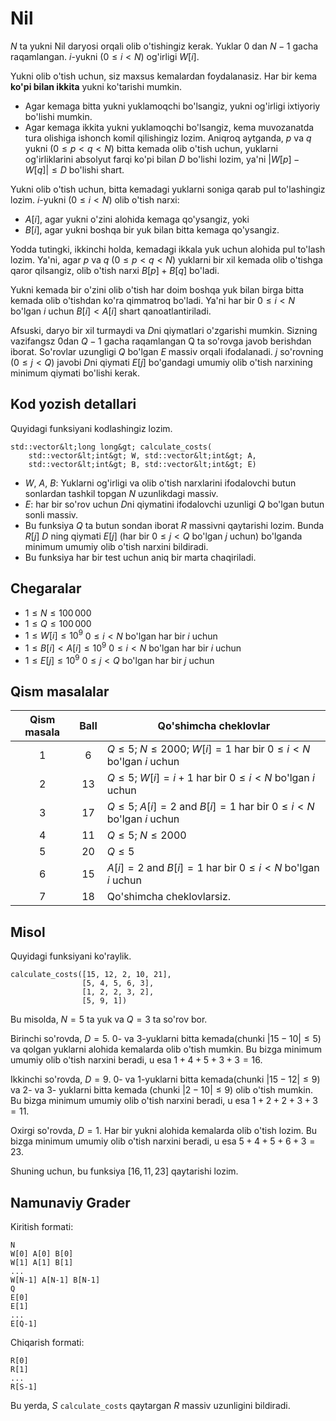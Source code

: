 # Nil

$N$ ta yukni Nil daryosi orqali olib o'tishingiz kerak.
Yuklar $0$ dan $N-1$ gacha raqamlangan.
$i$-yukni ($0 \leq i < N$) og'irligi $W[i]$.

Yukni olib o'tish uchun, siz maxsus kemalardan foydalanasiz.
Har bir kema **ko'pi bilan ikkita** yukni ko'tarishi mumkin.

* Agar kemaga bitta yukni yuklamoqchi bo'lsangiz, yukni og'irligi ixtiyoriy bo'lishi mumkin.
* Agar kemaga ikkita yukni yuklamoqchi bo'lsangiz, kema muvozanatda tura olishiga ishonch komil qilishingiz lozim. Aniqroq aytganda, $p$ va $q$ yukni ($0 \leq p < q < N$) bitta kemada olib o'tish uchun, yuklarni og'irliklarini absolyut farqi ko'pi bilan $D$ bo'lishi lozim, ya'ni $|W[p] - W[q]| \leq D$ bo'lishi shart.

Yukni olib o'tish uchun, bitta kemadagi yuklarni soniga qarab pul to'lashingiz lozim. $i$-yukni ($0 \leq i < N$) olib o'tish narxi:

* $A[i]$, agar yukni o'zini alohida kemaga qo'ysangiz, yoki
* $B[i]$, agar yukni boshqa bir yuk bilan bitta kemaga qo'ysangiz.

Yodda tutingki, ikkinchi holda, kemadagi ikkala yuk uchun alohida pul to'lash lozim. Ya'ni, agar $p$ va $q$ ($0 \leq p < q < N$) yuklarni bir xil kemada olib o'tishga qaror qilsangiz, olib o'tish narxi $B[p] + B[q]$ bo'ladi.

Yukni kemada bir o'zini olib o'tish har doim boshqa yuk bilan birga bitta kemada olib o'tishdan ko'ra qimmatroq bo'ladi. Ya'ni har bir $0 \leq i < N$ bo'lgan $i$ uchun $B[i] < A[i]$ shart qanoatlantiriladi.

Afsuski, daryo bir xil turmaydi va $D$ni qiymatlari o'zgarishi mumkin. 
Sizning vazifangsz $0$dan $Q-1$ gacha raqamlangan Q ta so'rovga javob berishdan iborat. So'rovlar uzungligi $Q$ bo'lgan $E$ massiv orqali ifodalanadi.
$j$ so'rovning ($0 \leq j < Q$) javobi $D$ni qiymati $E[j]$ bo'gandagi umumiy olib o'tish narxining minimum qiymati bo'lishi kerak.

## Kod yozish detallari

Quyidagi funksiyani kodlashingiz lozim.

```
std::vector&lt;long long&gt; calculate_costs(
    std::vector&lt;int&gt; W, std::vector&lt;int&gt; A, 
    std::vector&lt;int&gt; B, std::vector&lt;int&gt; E)
```

* $W$, $A$, $B$: Yuklarni og'irligi va olib o'tish narxlarini ifodalovchi butun sonlardan tashkil topgan $N$ uzunlikdagi massiv.
* $E$: har bir so'rov uchun $D$ni qiymatini ifodalovchi uzunligi $Q$ bo'lgan butun sonli massiv.
* Bu funksiya $Q$ ta butun sondan iborat $R$ massivni qaytarishi lozim. Bunda $R[j]$ $D$ ning qiymati $E[j]$ (har bir $0 \leq j < Q$ bo'lgan $j$ uchun) bo'lganda minimum umumiy olib o'tish narxini bildiradi. 
* Bu funksiya har bir test uchun aniq bir marta chaqiriladi.

## Chegaralar

* $1 \leq N \leq 100\,000$
* $1 \leq Q \leq 100\,000$
* $1 \leq W[i] \leq 10^{9}$
   $0 \leq i < N$ bo'lgan har bir $i$ uchun
* $1 \leq B[i] < A[i] \leq 10^{9}$
   $0 \leq i < N$ bo'lgan har bir $i$ uchun
* $1 \leq E[j] \leq 10^{9}$
   $0 \leq j < Q$ bo'lgan har bir $j$ uchun

## Qism masalalar

| Qism masala | Ball  | Qo'shimcha cheklovlar |
| :-----: | :----: | ---------------------- |
| 1       | $6$    | $Q \leq 5$; $N \leq 2000$; $W[i] = 1$ har bir $0 \leq i < N$ bo'lgan $i$ uchun
| 2       | $13$   | $Q \leq 5$; $W[i] = i+1$ har bir $0 \leq i < N$ bo'lgan $i$ uchun
| 3       | $17$   | $Q \leq 5$; $A[i] = 2$ and $B[i] = 1$ har bir $0 \leq i < N$ bo'lgan $i$ uchun
| 4       | $11$   | $Q \leq 5$; $N \leq 2000$
| 5       | $20$   | $Q \leq 5$
| 6       | $15$   | $A[i] = 2$ and $B[i] = 1$ har bir $0 \leq i < N$ bo'lgan $i$ uchun
| 7       | $18$   | Qo'shimcha cheklovlarsiz.

## Misol

Quyidagi funksiyani ko'raylik.

```
calculate_costs([15, 12, 2, 10, 21],
                [5, 4, 5, 6, 3],
                [1, 2, 2, 3, 2],
                [5, 9, 1])
```

Bu misolda, $N = 5$ ta yuk va $Q = 3$ ta so'rov bor. 

Birinchi so'rovda, $D = 5$.
$0$- va $3$-yuklarni bitta kemada(chunki $|15-10| \leq 5$) va qolgan yuklarni alohida kemalarda olib o'tish mumkin.
Bu bizga minimum umumiy olib o'tish narxini beradi, u esa $1+4+5+3+3 = 16$.

Ikkinchi so'rovda, $D = 9$.
$0$- va $1$-yuklarni bitta kemada(chunki $|15 - 12| \leq 9$) va $2$- va $3$- yuklarni bitta kemada (chunki $|2 - 10| \leq 9$) olib o'tish mumkin.
Bu bizga minimum umumiy olib o'tish narxini beradi, u esa $1+2+2+3+3 = 11$.

Oxirgi so'rovda, $D = 1$. Har bir yukni alohida kemalarda olib o'tish lozim. 
Bu bizga minimum umumiy olib o'tish narxini beradi, u esa $5+4+5+6+3 = 23$.

Shuning uchun, bu funksiya $[16, 11, 23]$ qaytarishi lozim.

## Namunaviy Grader

Kiritish formati:

```
N
W[0] A[0] B[0]
W[1] A[1] B[1]
...
W[N-1] A[N-1] B[N-1]
Q
E[0]
E[1]
...
E[Q-1]
```

Chiqarish formati:

```
R[0]
R[1]
...
R[S-1]
```

Bu yerda, $S$ `calculate_costs` qaytargan $R$ massiv uzunligini bildiradi.
